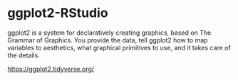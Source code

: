 # ggplot2-RStudio
ggplot2 is a system for declaratively creating graphics, based on The Grammar of Graphics. You provide the data, tell ggplot2 how to map variables to aesthetics, what graphical primitives to use, and it takes care of the details.

https://ggplot2.tidyverse.org/ 
